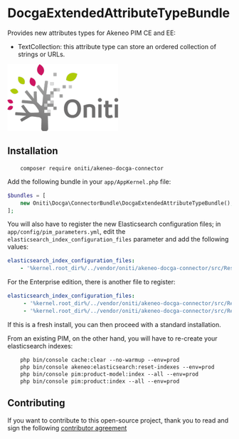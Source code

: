 # DocgaExtendedAttributeTypeBundle

Provides new attributes types for Akeneo PIM CE and EE:
- TextCollection: this attribute type can store an ordered collection of strings or URLs.

![DocGa - Attribut Akeneo](src/Resources/public/images/logo.png)


## Installation
```
    composer require oniti/akeneo-docga-connector
```

Add the following bundle in your `app/AppKernel.php` file:

```php
$bundles = [
    new Oniti\Docga\ConnectorBundle\DocgaExtendedAttributeTypeBundle(),
];
```

You will also have to register the new Elasticsearch configuration files; in `app/config/pim_parameters.yml`, edit the 
`elasticsearch_index_configuration_files` parameter and add the following values:

```yaml
elasticsearch_index_configuration_files:
    - '%kernel.root_dir%/../vendor/oniti/akeneo-docga-connector/src/Resources/config/elasticsearch/index_configuration.yml'
```

For the Enterprise edition, there is another file to register:
```yaml
elasticsearch_index_configuration_files:
     - '%kernel.root_dir%/../vendor/oniti/akeneo-docga-connector/src/Resources/config/elasticsearch/index_configuration.yml'
     - '%kernel.root_dir%/../vendor/oniti/akeneo-docga-connector/src/Resources/config/elasticsearch/index_configuration_ee.yml'  
```

If this is a fresh install, you can then proceed with a standard installation.

From an existing PIM, on the other hand, you will have to re-create your elasticsearch indexes:
```
    php bin/console cache:clear --no-warmup --env=prod
    php bin/console akeneo:elasticsearch:reset-indexes --env=prod
    php bin/console pim:product-model:index --all --env=prod
    php bin/console pim:product:index --all --env=prod
```

## Contributing

If you want to contribute to this open-source project,
thank you to read and sign the following [contributor agreement](http://www.akeneo.com/contributor-license-agreement/)
